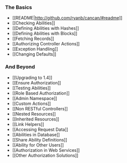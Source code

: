 ### The Basics

* [[README|http://github.com/ryanb/cancan/#readme]]
* [[Checking Abilities]]
* [[Defining Abilities with Hashes]]
* [[Defining Abilities with Blocks]]
* [[Fetching Records]]
* [[Authorizing Controller Actions]]
* [[Exception Handling]]
* [[Changing Defaults]]

### And Beyond

* [[Upgrading to 1.4]]
* [[Ensure Authorization]]
* [[Testing Abilities]]
* [[Role Based Authorization]]
* [[Admin Namespace]]
* [[Custom Actions]]
* [[Non RESTful Controllers]]
* [[Nested Resources]]
* [[Inherited Resources]]
* [[Link Helpers]]
* [[Accessing Request Data]]
* [[Abilities in Database]]
* [[Share Ability Definitions]]
* [[Ability for Other Users]]
* [[Authorization in Web Services]]
* [[Other Authorization Solutions]]
